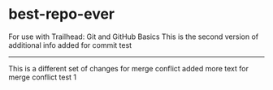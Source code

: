 # best-repo-ever
For use with Trailhead: Git and GitHub Basics
This is the second version of additional info added for commit test

---

This is a different set of changes for merge conflict
added more text for merge conflict test 1


